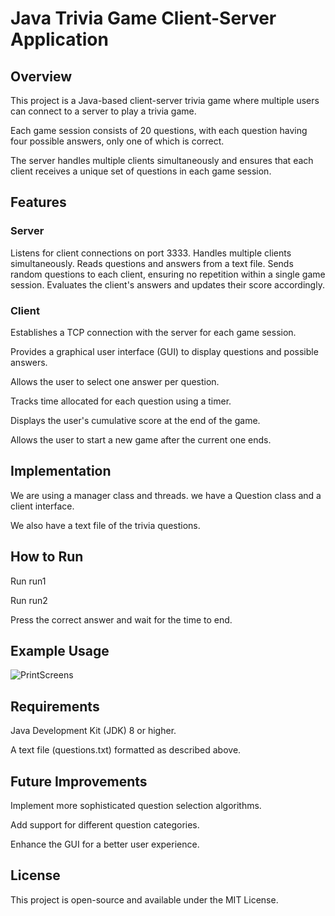 # Java Trivia Game Client-Server Application
## Overview
This project is a Java-based client-server trivia game where multiple users can connect to a server to play a trivia game.

Each game session consists of 20 questions, with each question having four possible answers, only one of which is correct.

The server handles multiple clients simultaneously and ensures that each client receives a unique set of questions in each game session.

## Features
### Server
Listens for client connections on port 3333.
Handles multiple clients simultaneously.
Reads questions and answers from a text file.
Sends random questions to each client, ensuring no repetition within a single game session.
Evaluates the client's answers and updates their score accordingly.
### Client
Establishes a TCP connection with the server for each game session.

Provides a graphical user interface (GUI) to display questions and possible answers.

Allows the user to select one answer per question.

Tracks time allocated for each question using a timer.

Displays the user's cumulative score at the end of the game.

Allows the user to start a new game after the current one ends.

## Implementation
We are using a manager class and threads. we have a Question class and a client interface.

We also have a text file of the trivia questions.
## How to Run
Run run1 

Run run2

Press the correct answer and wait for the time to end.
## Example Usage
![PrintScreens](https://github.com/user-attachments/assets/ae1ddcce-962d-4f1c-9cba-04d11964387b)

## Requirements
Java Development Kit (JDK) 8 or higher.

A text file (questions.txt) formatted as described above.
## Future Improvements
Implement more sophisticated question selection algorithms.

Add support for different question categories.

Enhance the GUI for a better user experience.

## License
This project is open-source and available under the MIT License.
